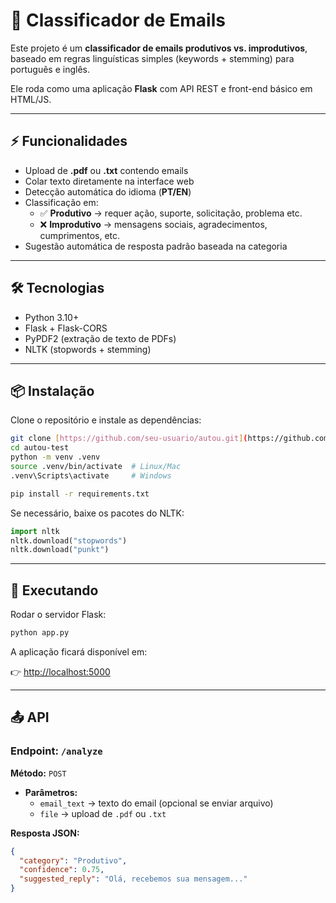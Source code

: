 # 📧 Classificador de Emails 

Este projeto é um **classificador de emails produtivos vs. improdutivos**, baseado em regras linguísticas simples (keywords + stemming) para português e inglês.  

Ele roda como uma aplicação **Flask** com API REST e front-end básico em HTML/JS.

---

## ⚡ Funcionalidades

- Upload de **.pdf** ou **.txt** contendo emails  
- Colar texto diretamente na interface web  
- Detecção automática do idioma (**PT/EN**)  
- Classificação em:
  - ✅ **Produtivo** → requer ação, suporte, solicitação, problema etc.  
  - ❌ **Improdutivo** → mensagens sociais, agradecimentos, cumprimentos, etc.  
- Sugestão automática de resposta padrão baseada na categoria  

---

## 🛠️ Tecnologias

- Python 3.10+  
- Flask + Flask-CORS  
- PyPDF2 (extração de texto de PDFs)  
- NLTK (stopwords + stemming)  

---

## 📦 Instalação

Clone o repositório e instale as dependências:

```bash
git clone [https://github.com/seu-usuario/autou.git](https://github.com/M4rcxs/autou-test)
cd autou-test
python -m venv .venv
source .venv/bin/activate  # Linux/Mac
.venv\Scripts\activate     # Windows

pip install -r requirements.txt
```

Se necessário, baixe os pacotes do NLTK:

```python
import nltk
nltk.download("stopwords")
nltk.download("punkt")
```

---

## 🚀 Executando

Rodar o servidor Flask:

```bash
python app.py
```

A aplicação ficará disponível em:

👉 [http://localhost:5000](http://localhost:5000)

---

## 📤 API

### Endpoint: `/analyze`  
**Método:** `POST`

- **Parâmetros:**
  - `email_text` → texto do email (opcional se enviar arquivo)  
  - `file` → upload de `.pdf` ou `.txt`  

**Resposta JSON:**

```json
{
  "category": "Produtivo",
  "confidence": 0.75,
  "suggested_reply": "Olá, recebemos sua mensagem..."
}
```

